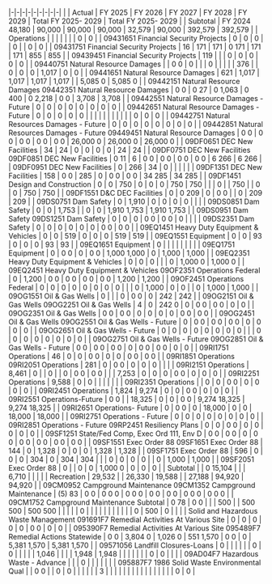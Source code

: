 |-|-|-|-|-|-|-|-|-|
| | Actual | FY 2025 | FY 2026 | FY 2027 | FY 2028 | FY 2029 | Total FY 2025- 2029 | Total FY 2025- 2029 |
| Subtotal | FY 2024  48,180 | 90,000 | 90,000 | 90,000 | 32,579 | 90,000 | 392,579 | 392,579 |
| Operations | | | | | | | 0 | 0 |
| 09431651 Financial Security Projects | 0 | 0 | 0 | | 0 | | 0 | 0 |
| 09431751 Financial Security Projects | 16 | 171 | 171 | 0  171 | 171 | 171 | 855 | 855 |
| 09439451 Financial Security Projects | 119 | | | 0 | 0 | 0 | 0 | 0 |
| 09440751 Natural Resource Damages | | 0  0 | 0 | | | 0 | | |
| | 376 | | 0 | 0 | 0 | 1,017 | 0 | 0 |
| 09441651 Natural Resource Damages | 621 | 1,017 | 1,017 | 1,017 | 1,017 | | 5,085  0 | 5,085  0 |
| 09442151 Natural Resource Damages 09442351 Natural Resource Damages | 0  0 | 0  27 | 0  1,063 | 0  400 | 0  2,218 | 0  0 | 3,708 | 3,708 |
| 09442551 Natural Resource Damages - Future | 0 | 0 | 0 | 0 | 0 | 0 | 0 | 0 |
| 09442651 Natural Resource Damages - Future | 0 | 0 | 0 | 0 | 0 | | | |
| | | | | | | 0 | 0 | 0 |
| 09442751 Natural Resources Damages - Future | 0 | 0 | 0 | 0 | 0 | 0 | 0 | 0 |
| 09442851 Natural Resources Damages - Future 09449451 Natural Resource Damages | 0  0 | 0  0 | 0  0 | 0  0 | 0  0 | 26,000  0 | 26,000  0 | 26,000  0 |
| 09DF0651 DEC New Facilities | 34 | 24 | 0 | 0 | 0 | 0 | 24 | 24 |
| 09DF0751 DEC New Facilities 09DF0851 DEC New Facilities | 0  11 | 6 | 0  0 | 0  0 | 0  0 | 0  0 | 6  266 | 6  266 |
| 09DF0951 DEC New Facilities | 0 | 266 | 34 | 0 | | | | |
| 09DF1351 DEC New Facilities | 158 | 0  0 | 285 | 0 | 0  0 | 0  0 | 34  285 | 34  285 |
| 09DF1451 Design and Construction | 0 | 0 | 750 | 0 | 0 | 0 | 750 | 750 |
| | 0 | | 750 | | 0 | 0 | 750 | 750 |
| 09DF1551 D&C DEC Facilities | 0 | 0  209 | 0 | 0  0 | | 0 | 209 | 209 |
| 09DS0751 Dam Safety | 0 | 1,910 | 0 | 0 | 0 | 0 | | |
| 09DS0851 Dam Safety | 0 | 0 | 1,753 | | 0 | 0 | 1,910  1,753 | 1,910  1,753 |
| 09DS0951 Dam Safety 09DS1251 Dam Safety | 0 | 0 | 0 | 0  0 | 0  0 | 0 | | |
| 09DS2351 Dam Safety | 0 | 0 | 0 | 0 | 0 | 0 | 0  0 | 0  0 |
| 09EQ1451 Heavy Duty Equipment & Vehicles | 0 | 0 | 519 | 0 | 0 | 0 | 519 | 519 |
| 09EQ1551 Equipment | 0 | 0 | 93 | 0 | 0 | 0 | 93 | 93 |
| 09EQ1651 Equipment | 0 | | | | | | | |
| 09EQ1751 Equipment | 0 | 0  0 | 0 | 0  0 | 1,000  1,000 | 0 | 1,000 | 1,000 |
| 09EQ2351 Heavy Duty Equipment & Vehicles | 0 | 0 | 0 | | | 0 | 1,000  0 | 1,000  0 |
| 09EQ2451 Heavy Duty Equipment & Vehicles 09OF2351 Operations Federal | 0 | 1,200 | 0  0 | 0  0 | 0  0 | 0  0 | 1,200 | 1,200 |
| 09OF2451 Operations Federal | 0 | 0 | 0 | 0 | 0 | 0 | 0 | 0 |
| | 0 | 1,000 | 0 | 0 | | 0 | 1,000 | 1,000 |
| 09OG1551 Oil & Gas Wells | 0 | | | 0 | 0  0 | 0 | 242 | 242 |
| 09OG2151 Oil & Gas Wells 09OG2251 Oil & Gas Wells | 4 | 0 | 242  0 | 0 | 0  0 | 0  0 | 0 | 0 |
| 09OG2351 Oil & Gas Wells | 0  0 | 0  0 | 0 | 0 | 0 | 0 | 0  0 | 0  0 |
| 09OG2451 Oil & Gas Wells 09OG2551 Oil & Gas Wells - Future | 0 | 0  0 | 0  0 | 0  0 | 0 | 0 | 0 | 0 |
| 09OG2651 Oil & Gas Wells - Future | 0 | 0 | 0 | 0 | 0 | 0 | 0 | 0 |
| | 0 | 0 | 0 | 0 | 0 | 0 | 0 | 0 |
| 09OG2751 Oil & Gas Wells - Future 09OG2851 Oil & Gas Wells - Future | 0  0 | 0  0 | 0  0 | 0 | 0  0 | 0  0 | 0 | 0 |
| 09RI1751 Operations | 46 | 0 | 0 | 0  0 | 0 | 0 | 0  0 | 0  0 |
| 09RI1851 Operations 09RI2051 Operations | 281 | 0 | 0  0 | 0 | 0 | 0 | | |
| 09RI2151 Operations | 8,461 | 0 | | 0 | | 0 | 0  0 | 0  0 |
| | 7,253 | 0 | 0 | 0 | 0  0 | 0 | 0 | 0 |
| 09RI2251 Operations | 9,588 | 0 | 0 | | | | | |
| 09RI2351 Operations | | 0 | 0 | 0  0 | 0 | 0 | 0 | 0 |
| 09RI2451 Operations | 1,824 | 9,274 | 0 | 0 | 0  0 | 0 | 0 | 0 |
| 09RI2551 Operations-Future | 0  0 | | 18,325 | 0 | 0 | 0  0 | 9,274  18,325 | 9,274  18,325 |
| 09RI2651 Operations- Future | 0 | 0  0 | 0 | 18,000 | 0 | 0 | 18,000 | 18,000 |
| 09RI2751 Operations - Future | 0 | 0 | 0 | 0 | 0 | 0 | 0 | 0 |
| 09RI2851 Operations - Future 09RP2451 Resiliency Plans | 0 | 0 | 0  0 | 0 | 0 | 0 | 0 | 0 |
| 09SF1251 State/Fed Comp, Exec Ord 111, Env D | 0  0 | 0  0 | 0 | 0  0 | 0  0 | 0  0 | 0  0 | 0  0 |
| 09SF1551 Exec Order 88 09SF1651 Exec Order 88 | 144 | 0 | 1,328 | 0 | 0 | 0 | 1,328 | 1,328 |
| 09SF1751 Exec Order 88 | 596 | 0 | 0 | 0 | 304 | 0 | 304 | 304 |
| | 0 | 0 | 0 | 0 | | 0 | 1,000 | 1,000 |
| 09SF2051 Exec Order 88 | 0 | | 0 | 0 | 1,000  0 | 0 | 0 | 0 |
| Subtotal | | 0  15,104 | | | 6,710 | | | |
| Recreation | 29,532 | | 26,330 | 19,588 | | 27,188 | 94,920 | 94,920 |
| 09CM0952 Campground Maintenance 09CM1352 Campground Maintenance | (5)  83 | 0  0 | 0  0  0 | 0  0  0 | 0  0 | 0  0 | 0  0  0 | 0  0  0 |
| 09CM1752 Campground Maintenance Subtotal | 0  78 | 0  0 | | | 500 | | 500  500 | 500  500 |
| | | | 0 | | | | | |
| | | | | 0 | 500 | 0 | | |
| Solid and Hazardous Waste Management 091691F7 Remedial Activities At Various Site | 0 | 0 | 0 | 0 | 0 | 0  0 | 0 | 0 |
| 095390F7 Remedial Activities At Various Site  095489F7 Remedial Actions Statewide | 0  0 | 3,804  0 | 1,026  0 | 551  1,570 | 0  0 | 0 | 5,381  1,570 | 5,381  1,570 |
| 09571056 Landfill Closures-Loans | 0 | | | | | | 0 | 0 |
| | | | 1,046 | | | | 1,948 | 1,948 |
| | | | | | 0 | 0 | | |
| 09AD04F7 Hazardous Waste - Advance | | | 0 | | | | | |
| 095887F7 1986 Solid Waste Environmental Qual | | 0  0 | | 0 | 0 | | | |
| | 3 | | | | | | | |
| | | | | | | | 0 | 0 |